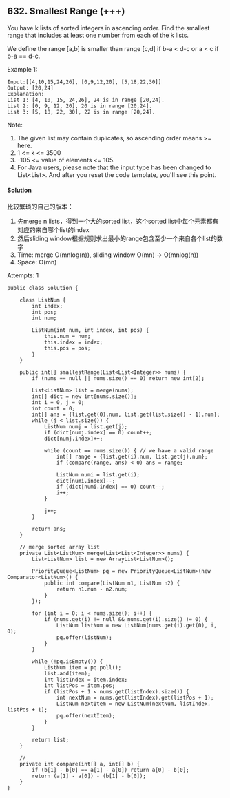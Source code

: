 ## 632. Smallest Range (+++)

You have k lists of sorted integers in ascending order. Find the smallest range that includes at least one number from each of the k lists.

We define the range [a,b] is smaller than range [c,d] if b-a < d-c or a < c if b-a == d-c.

Example 1:
~~~
Input:[[4,10,15,24,26], [0,9,12,20], [5,18,22,30]]
Output: [20,24]
Explanation:
List 1: [4, 10, 15, 24,26], 24 is in range [20,24].
List 2: [0, 9, 12, 20], 20 is in range [20,24].
List 3: [5, 18, 22, 30], 22 is in range [20,24].
~~~

Note:
1. The given list may contain duplicates, so ascending order means >= here.
2. 1 <= k <= 3500
3. -105 <= value of elements <= 105.
4. For Java users, please note that the input type has been changed to List<List<Integer>>. And after you reset the code template, you'll see this point.

#### Solution
比较繁琐的自己的版本：
1. 先merge n lists，得到一个大的sorted list，这个sorted list中每个元素都有对应的来自哪个list的index
2. 然后sliding window根据规则求出最小的range包含至少一个来自各个list的数字
3. Time: merge O(mnlog(n)), sliding window O(mn) -> O(mnlog(n))
4. Space: O(mn)

Attempts: 1
~~~
public class Solution {

    class ListNum {
        int index;
        int pos;
        int num;

        ListNum(int num, int index, int pos) {
            this.num = num;
            this.index = index;
            this.pos = pos;
        }
    }

    public int[] smallestRange(List<List<Integer>> nums) {
        if (nums == null || nums.size() == 0) return new int[2];

        List<ListNum> list = merge(nums);
        int[] dict = new int[nums.size()];
        int i = 0, j = 0;
        int count = 0;
        int[] ans = {list.get(0).num, list.get(list.size() - 1).num};
        while (j < list.size()) {
            ListNum numj = list.get(j);
            if (dict[numj.index] == 0) count++;
            dict[numj.index]++;

            while (count == nums.size()) { // we have a valid range
                int[] range = {list.get(i).num, list.get(j).num};
                if (compare(range, ans) < 0) ans = range;

                ListNum numi = list.get(i);
                dict[numi.index]--;
                if (dict[numi.index] == 0) count--;
                i++;
            }

            j++;
        }

        return ans;
    }

    // merge sorted array list
    private List<ListNum> merge(List<List<Integer>> nums) {
        List<ListNum> list = new ArrayList<ListNum>();

        PriorityQueue<ListNum> pq = new PriorityQueue<ListNum>(new Comparator<ListNum>() {
            public int compare(ListNum n1, ListNum n2) {
                return n1.num - n2.num;
            }
        });

        for (int i = 0; i < nums.size(); i++) {
            if (nums.get(i) != null && nums.get(i).size() != 0) {
                ListNum listNum = new ListNum(nums.get(i).get(0), i, 0);
                pq.offer(listNum);
            }
        }

        while (!pq.isEmpty()) {
            ListNum item = pq.poll();
            list.add(item);
            int listIndex = item.index;
            int listPos = item.pos;
            if (listPos + 1 < nums.get(listIndex).size()) {
                int nextNum = nums.get(listIndex).get(listPos + 1);
                ListNum nextItem = new ListNum(nextNum, listIndex, listPos + 1);
                pq.offer(nextItem);
            }
        }

        return list;
    }

    //
    private int compare(int[] a, int[] b) {
        if (b[1] - b[0] == a[1] - a[0]) return a[0] - b[0];
        return (a[1] - a[0]) - (b[1] - b[0]);
    }
}
~~~
